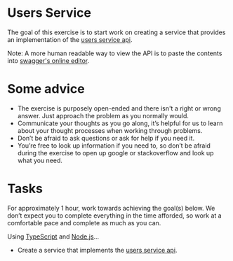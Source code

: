 # Users Service

The goal of this exercise is to start work on creating a service that provides an implementation of the [users service api](./api/users-service.yaml).

Note: A more human readable way to view the API is to paste the contents into [swagger's online editor](https://editor.swagger.io/).

# Some advice
- The exercise is purposely open-ended and there isn't a right or wrong answer. Just approach the problem as you normally would.
- Communicate your thoughts as you go along, it’s helpful for us to learn about your thought processes when working through problems.
- Don’t be afraid to ask questions or ask for help if you need it.
- You’re free to look up information if you need to, so don’t be afraid during the exercise to open up google or stackoverflow and look up what you need.

# Tasks
For approximately 1 hour, work towards achieving the goal(s) below. We don’t expect you to complete everything in the time afforded, so work at a comfortable pace and complete as much as you can.

Using [TypeScript](https://www.typescriptlang.org/) and [Node.js](https://nodejs.org/en/)...

- Create a service that implements the [users service api](./api/users-service.yaml).
